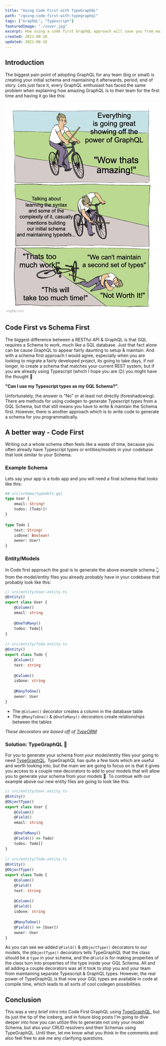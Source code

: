 ```yaml
---
title: "Going Code First with TypeGraphQL"
path: "/going-code-first-with-typegraphql"
tags: ["GraphQL", "Typescript"]
featuredImage: "./cover.jpg"
excerpt: How using a code first GraphQL approach will save you from maintaining separate GraphQL & TypeScript types.
created: 2021-08-16
updated: 2021-08-16
---
```


## Introduction

The biggest pain point of adopting GraphQL for any team (big or small) is creating your initial schema and maintaining it afterwards, period, end of story. Lets just face it, every GraphQL enthusiast has faced the same problem when explaining how amazing GraphQL is to their team for the first time and having it go like this:

![Explaining GraphQL Meme](./gql-intro-meme.jpeg)

## Code First vs Schema First

The biggest difference between a RESTful API & GraphQL is that GQL requires a Schema to work, much like a SQL database. Just that fact alone can be cause GraphQL to appear fairly daunting to setup & maintain. And with a schema first approach I would agree, especially when you are looking to migrate a fairly developed project, its going to take days, if not longer, to create a schema that matches your current REST system, but if you are already using Typescript (which I hope you are 😉) you might have the thought 🤔

**"Can I use my Typescript types as my GQL Schema?".** 

Unfortunately, the answer is "No" or at least not directly (foreshadowing). There are methods for using codegen to generate Typescript types from a GQL Schema, but that still means you have to write & maintain the Schema first. However, there is another approach which is to write code to generate a schema for you programmatically.

## A better way - Code First

Writing out a whole schema often feels like a waste of time, because you often already have Typescript types or entities/models in your codebase that look similar to your Schema. 

### Example Schema

Lets say your app is a todo app and you will need a final schema that looks like this:

```graphql
## src/schema/typedefs.gql
type User {
    email: String!
    todos: [Todo!]!
}

type Todo {
    text: String!
    isDone: Boolean!
    owner: User!
}
```


### Entity/Models

In Code first approach the goal is to generate the above example schema 👆 from the model/entity files you already probably have in your codebase that probably look like this:

```typescript
// src/entity/User.entity.ts
@Entity()
export class User {
    @Column()
    email: string

    @OneToMany()
    todos: Todo[]
}

// src/entity/Todo.entity.ts
@Entity()
export class Todo {
    @Column()
    text: string

    @Column()
    isDone: string

    @ManyToOne()
    owner: User
}
```

- The ```@Column()``` decorator creates a column in the database table
- The ```@ManyToOne()``` & ```@OneToMany()``` decorators create relationships between the tables
  
*These decorators are based off of [TypeORM](https://typeorm.io/#/)*

### Solution: TypeGraphQL 🚀

For you to generate your schema from your model/entity files your going to need [TypeGraphQL](https://typegraphql.com). TypeGraphQL has quite a few tools which are useful and worth looking into, but the main we are going to focus on is that it gives you access to a couple new decorators to add to your models that will allow you to generate your schema from your models 👀. To continue with our example above our new entity files are going to look like this:

```typescript
// src/entity/User.entity.ts
@Entity()
@ObjectType()
export class User {
    @Column()
    @Field()
    email: string

    @OneToMany()
    @Field(() => Todo)
    todos: Todo[]
}

// src/entity/Todo.entity.ts
@Entity()
@ObjectType()
export class Todo {
    @Column()
    @Field()
    text: string

    @Column()
    @Field()
    isDone: string

    @ManyToOne()
    @Field(() => [User])
    owner: User
}
```

As you can see we added ```@Field()``` & ```@ObjectType()``` decorators to our models, the ```@ObjectType()``` decorators tells TypeGraphQL that the class should be a ```type``` in your schema, and the ```@Field``` is for making properties of the class turn into properties of the type inside your GQL Schema. All and all adding a couple decorators was all it took to stop you and your team from maintaining separate Typescript & GraphQL types. However, the real power of TypeGraphQL is that now your GQL types are available in code at compile time, which leads to all sorts of cool codegen possibilities.

## Conclusion

This was a very brief intro into Code First GraphQL using [TypeGraphQL](https://typegraphql.com), but its just the tip of the iceberg, and in future blog posts I'm going to dive deeper into how you can utilize this to generate not only your model Schema, but also your CRUD resolvers and their Schemas using TypeGraphQL. Until then, let me know what you think in the comments and also feel free to ask me any clarifying questions.






